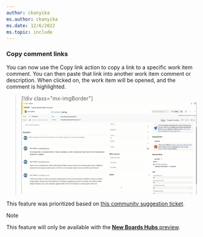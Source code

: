 ```yaml
---
author: ckanyika
ms.author: ckanyika
ms.date: 12/6/2022
ms.topic: include
---
```


### Copy comment links

You can now use the Copy link action to copy a link to a specific work item comment. You can then paste that link into another work item comment or description. When clicked on, the work item will be opened, and the comment is highlighted.

> [!div class="mx-imgBorder"]
> ![Gif to demo copy comments link.](../../media/213-boards-01.gif "gif to demo copy comments link")

This feature was prioritized based on [this community suggestion ticket](https://developercommunity.visualstudio.com/t/link-to-a-discusion-comment-in-another-work-item/529118).

> [!NOTE]
> This feature will only be available with the [**New Boards Hubs** preview](https://devblogs.microsoft.com/devops/new-boards-hub-public-preview/).
